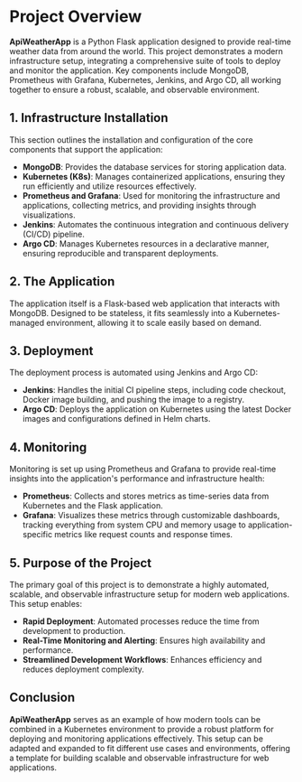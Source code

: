 # Project Overview

**ApiWeatherApp** is a Python Flask application designed to provide real-time weather data from around the world. This project demonstrates a modern infrastructure setup, integrating a comprehensive suite of tools to deploy and monitor the application. Key components include MongoDB, Prometheus with Grafana, Kubernetes, Jenkins, and Argo CD, all working together to ensure a robust, scalable, and observable environment.

## 1. Infrastructure Installation

This section outlines the installation and configuration of the core components that support the application:

- **MongoDB**: Provides the database services for storing application data.
- **Kubernetes (K8s)**: Manages containerized applications, ensuring they run efficiently and utilize resources effectively.
- **Prometheus and Grafana**: Used for monitoring the infrastructure and applications, collecting metrics, and providing insights through visualizations.
- **Jenkins**: Automates the continuous integration and continuous delivery (CI/CD) pipeline.
- **Argo CD**: Manages Kubernetes resources in a declarative manner, ensuring reproducible and transparent deployments.

## 2. The Application

The application itself is a Flask-based web application that interacts with MongoDB. Designed to be stateless, it fits seamlessly into a Kubernetes-managed environment, allowing it to scale easily based on demand.

## 3. Deployment

The deployment process is automated using Jenkins and Argo CD:

- **Jenkins**: Handles the initial CI pipeline steps, including code checkout, Docker image building, and pushing the image to a registry.
- **Argo CD**: Deploys the application on Kubernetes using the latest Docker images and configurations defined in Helm charts.

## 4. Monitoring

Monitoring is set up using Prometheus and Grafana to provide real-time insights into the application's performance and infrastructure health:

- **Prometheus**: Collects and stores metrics as time-series data from Kubernetes and the Flask application.
- **Grafana**: Visualizes these metrics through customizable dashboards, tracking everything from system CPU and memory usage to application-specific metrics like request counts and response times.

## 5. Purpose of the Project

The primary goal of this project is to demonstrate a highly automated, scalable, and observable infrastructure setup for modern web applications. This setup enables:

- **Rapid Deployment**: Automated processes reduce the time from development to production.
- **Real-Time Monitoring and Alerting**: Ensures high availability and performance.
- **Streamlined Development Workflows**: Enhances efficiency and reduces deployment complexity.

## Conclusion

**ApiWeatherApp** serves as an example of how modern tools can be combined in a Kubernetes environment to provide a robust platform for deploying and monitoring applications effectively. This setup can be adapted and expanded to fit different use cases and environments, offering a template for building scalable and observable infrastructure for web applications.
